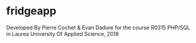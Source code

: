# fridgeapp








Developed By Pierre Cochet &amp; Evan Dadure for the course R0315 PHP/SQL in Laurea University Of Applied Science, 2018
